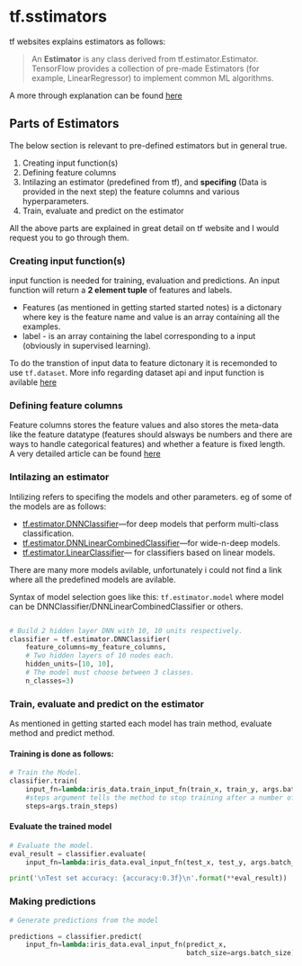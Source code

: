 # tf.sstimators

tf websites explains estimators as follows:
>An **Estimator** is any class derived from tf.estimator.Estimator. TensorFlow provides a collection of pre-made Estimators (for example, LinearRegressor) to implement common ML algorithms.

A more through explanation can be found [here](https://www.tensorflow.org/programmers_guide/estimators)

## Parts of Estimators
The below section is relevant to pre-defined estimators but in general true.

1. Creating input function(s)
2. Defining feature columns
3. Intilazing an estimator (predefined from tf), and **specifing** (Data is provided in the next step) the feature columns and various hyperparameters.
4. Train, evaluate and predict on the estimator

All the above parts are explained in great detail on tf website and I would request you to go through them.

### Creating input function(s)

input function is needed for training, evaluation and predictions. An input function will return a **2 element tuple** of features and labels.

- Features (as mentioned in getting started started notes) is a dictonary where key is the feature name and value is an array containing all the examples.
- label - is an array containing the label corresponding to a input (obviously in supervised learning).

To do the transtion of input data to feature dictonary it is recemonded to use `tf.dataset`. More info regarding dataset api and input function is avilable [here](https://www.tensorflow.org/get_started/premade_estimators#create_input_functions)

### Defining feature columns

Feature columns stores the feature values and also stores the meta-data like the feature datatype (features should alsways be numbers and there are ways to handle categorical features) and whether a feature is fixed length. A very detailed article can be found [here](https://www.tensorflow.org/get_started/feature_columns)

### Intilazing an estimator

Intilizing refers to specifing the models and other parameters. eg of some of the models are as follows:

- [tf.estimator.DNNClassifier](https://www.tensorflow.org/api_docs/python/tf/estimator/DNNClassifier)—for deep models that perform multi-class classification.
- [tf.estimator.DNNLinearCombinedClassifier](https://www.tensorflow.org/api_docs/python/tf/estimator/DNNLinearCombinedClassifier)—for wide-n-deep models.
- [tf.estimator.LinearClassifier](https://www.tensorflow.org/api_docs/python/tf/estimator/LinearClassifier)— for classifiers based on linear models.

There are many more models avilable, unfortunately i could not find a link where all the predefined models are avilable.

Syntax of model selection goes like this: `tf.estimator.model` where model can be DNNClassifier/DNNLinearCombinedClassifier or others.

```py

# Build 2 hidden layer DNN with 10, 10 units respectively.
classifier = tf.estimator.DNNClassifier(
    feature_columns=my_feature_columns,
    # Two hidden layers of 10 nodes each.
    hidden_units=[10, 10],
    # The model must choose between 3 classes.
    n_classes=3)
```

### Train, evaluate and predict on the estimator

As mentioned in getting started each model has train method, evaluate method and predict method.

#### Training is done as follows:

```py
# Train the Model.
classifier.train(
    input_fn=lambda:iris_data.train_input_fn(train_x, train_y, args.batch_size),
    #steps argument tells the method to stop training after a number of training steps.
    steps=args.train_steps)
```

#### Evaluate the trained model

```py
# Evaluate the model.
eval_result = classifier.evaluate(
    input_fn=lambda:iris_data.eval_input_fn(test_x, test_y, args.batch_size))

print('\nTest set accuracy: {accuracy:0.3f}\n'.format(**eval_result))
```

### Making predictions

```py
# Generate predictions from the model

predictions = classifier.predict(
    input_fn=lambda:iris_data.eval_input_fn(predict_x,
                                            batch_size=args.batch_size))
```